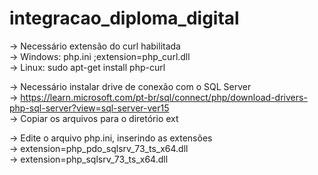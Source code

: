 # integracao_diploma_digital

-> Necessário extensão do curl habilitada <br>
    -> Windows:  php.ini ;extension=php_curl.dll <br>
    -> Linux: sudo apt-get install php-curl <br>

-> Necessário instalar drive de conexão com o SQL Server <br>
    -> https://learn.microsoft.com/pt-br/sql/connect/php/download-drivers-php-sql-server?view=sql-server-ver15 <br>
    -> Copiar os arquivos para o diretório ext <br>

-> Edite o arquivo php.ini, inserindo as extensões <br>
    -> extension=php_pdo_sqlsrv_73_ts_x64.dll <br>
    -> extension=php_sqlsrv_73_ts_x64.dll <br>